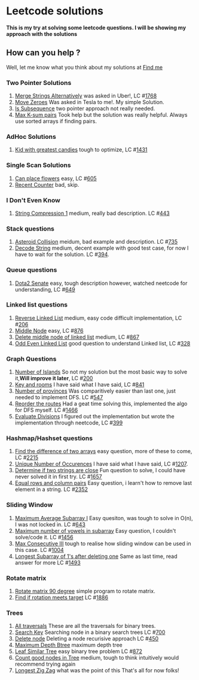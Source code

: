 # Leetcode solutions

**This is my try at solving some leetcode questions. I will be showing my approach with the solutions**

## How can you help ?
Well, let me know what you think about my solutions at [Find me](mailto:sarthak.chauhan@sjsu.edu)
### Two Pointer Solutions 
1. [Merge Strings Alternatively](merge_strings_alternatively.py) was asked in Uber!, LC #[1768](https://leetcode.com/problems/merge-strings-alternately/description/)
2. [Move Zeroes](./move_zeroes.py) Was asked in Tesla to me!. My simple Solution. 
3. [Is Subsequence](./is_subsequence.py) two pointer approach not really needed. 
4. [Max K-sum pairs](./max_k_pairs.py) Took help but the solution was really helpful. Always use sorted arrays if finding pairs.

### AdHoc Solutions 
1. [Kid with greatest candies](greatest_candies.py) tough to optimize, LC #[1431](https://leetcode.com/problems/kids-with-the-greatest-number-of-candies/description/)

### Single Scan Solutions
1. [Can place flowers](can_place_flowers.py) easy, LC #[605](https://leetcode.com/problems/can-place-flowers/description/)
2. [Recent Counter](./num_recent_call.py) bad, skip.

### I Don't Even Know
1. [String Compression 1](string_compression1.py) medium, really bad description. LC #[443](https://leetcode.com/problems/string-compression/)

### Stack questions 
1. [Asteroid Collision](asteroid_collison.py) meidum, bad example and description. LC #[735](https://leetcode.com/problems/asteroid-collision)
2. [Decode String](decode_strings.py) medium, decent example with good test case, for now I have to wait for the solution. LC #[394](https://leetcode.com/problems/decode-string/description/).

### Queue questions
1. [Dota2 Senate](dota_senate.py) easy, tough description however, watched neetcode for understanding, LC #[649](https://leetcode.com/problems/dota2-senate/description/)

### Linked list questions
1. [Reverse Linked List](reverse_ll.py) medium, easy code difficult implementation, LC #[206](https://leetcode.com/problems/reverse-linked-list/description/)
2. [Middle Node](middle_ll.py) easy, LC #[876](https://leetcode.com/problems/middle-of-the-linked-list/description/)
3. [Delete middle node of linked list](delete_middle_ll.py) medium, LC #[867](https://leetcode.com/problems/delete-the-middle-node-of-a-linked-list/description/)
4. [Odd Even Linked List](oddeven_list.py) good question to understand Linked list, LC #[328](https://leetcode.com/problems/odd-even-linked-list/description/)

### Graph Questions
1. [Number of Islands](num_of_islands.py) So not my solution but the most basic way to solve it,**Will improve it later**, LC #[200](https://leetcode.com/problems/number-of-islands/description/) 
2. [Key and rooms](key_and_rooms.py) I have said what I have said, LC #[841](https://leetcode.com/problems/keys-and-rooms/description/)
3. [Number of provinces](./number_of_provinces.py) Was comparitively easier than last one, just needed to implement DFS. LC #[547](https://leetcode.com/problems/number-of-provinces/description/)
4. [Reorder the routes](reorder_routes.py) Had a geat time solving this, implemented the algo for DFS myself. LC #[1466](https://leetcode.com/problems/reorder-routes-to-make-all-paths-lead-to-the-city-zero/description/)
5. [Evaluate Divisions](./evaluate_division.py) I figured out the implementation but wrote the implementation through neetcode, LC #[399](https://leetcode.com/problems/evaluate-division/description/)

### Hashmap/Hashset questions
1. [Find the difference of two arrays](diff_two_arrays.py) easy question, more of these to come, LC #[2215](https://leetcode.com/problems/find-the-difference-of-two-arrays/description/)
2. [Unique Number of Occurences](unq_number_occ.py) I have said what I have said, LC #[1207](https://leetcode.com/problems/unique-number-of-occurrences/description/). 
3. [Determine if two strings are close](two_strings_close.py) Fun question to solve, I could have never solved it in first try. LC #[1657](https://leetcode.com/problems/determine-if-two-strings-are-close/description/)
4. [Equal rows and column pairs](./equal_rows_cols.py) Easy question, i learn't how to remove last element in a string. LC #[2352](https://leetcode.com/problems/equal-row-and-column-pairs/description/)

### Sliding Window
1. [Maximum Average Subarray I](./max_subarray_avg.py) Easy quesiton, was tough to solve in O(n), I was not locked in. LC #[643](https://leetcode.com/problems/maximum-average-subarray-i/description/)
2. [Maximum number of vowels in subarray](./max_vowels_sub.py) Easy question, I couldn't solve/code it. LC #[1456](https://leetcode.com/problems/maximum-number-of-vowels-in-a-substring-of-given-length/description/)
3. [Max Consecutive III](./max_cons_3.py) tough to realise how sliding window can be used in this case. LC #[1004](https://leetcode.com/problems/max-consecutive-ones-iii/description/)
4. [Longest Subarray of 1's after deleting one](./longest_sub1s.py) Same as last time, read answer for more LC #[1493](https://leetcode.com/problems/longest-subarray-of-1s-after-deleting-one-element/) 

### Rotate matrix
1. [Rotate matrix 90 degree](./rotate_matrix.py) simple program to rotate matrix.
2. [Find if rotation meets target](./determine_rotate.py) LC #[1886](https://leetcode.com/problems/determine-whether-matrix-can-be-obtained-by-rotation/)

### Trees
1. [All traversals](./btrees/traversals.py) These are all the traversals for binary trees.
2. [Search Key](./btrees/search.py) Searching node in a binary search trees LC #[700](https://leetcode.com/problems/search-in-a-binary-search-tree/description/)
3. [Delete node](./btrees/deleteNode.py) Deleting a node recurisive approach LC #[450](https://leetcode.com/problems/delete-node-in-a-bst/)
4. [Maximum Depth Btree](https://leetcode.com/problems/maximum-depth-of-binary-tree/description/) maximum depth tree
5. [Leaf Similar Tree](./btrees/similar_leaf.py) easy binary tree problem LC #[872](https://leetcode.com/problems/leaf-similar-trees/description/)
6. [Count good nodes in Tree](./btrees/good_nodes.py) medium, tough to think intuitively would recommend trying again
7. [Longest Zig Zag](./btrees/zig_zag.py) what was the point of this
That's all for now folks!
